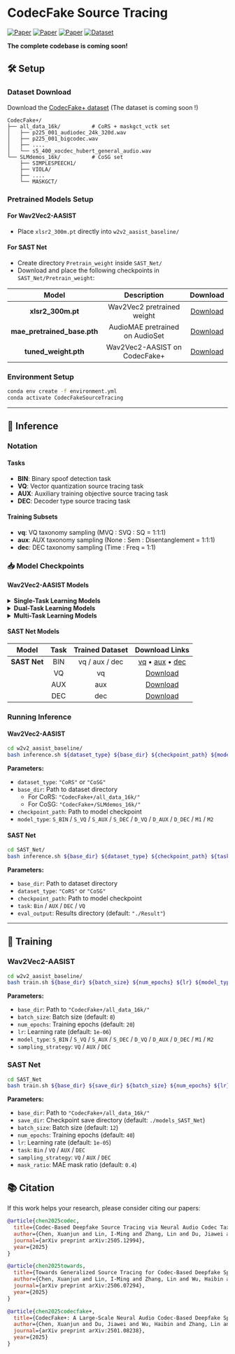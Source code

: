 # CodecFake Source Tracing

[![Paper](https://img.shields.io/badge/arXiv-2505.12994-b31b1b.svg)](https://arxiv.org/abs/2505.12994)
[![Paper](https://img.shields.io/badge/arXiv-2506.07294-b31b1b.svg)](https://arxiv.org/abs/2506.07294)
[![Paper](https://img.shields.io/badge/arXiv-2501.08238-b31b1b.svg)](https://arxiv.org/abs/2501.08238)
[![Dataset](https://img.shields.io/badge/Dataset-CodecFake+-blue.svg)](https://github.com/ResponsibleGenAI/CodecFake-Plus-Dataset)



**The complete codebase is coming soon!**


## 🛠️ Setup

###  Dataset Download

Download the [CodecFake+ dataset](https://github.com/ResponsibleGenAI/CodecFake-Plus-Dataset) (The dataset is coming soon !)

```
CodecFake+/
├── all_data_16k/          # CoRS + maskgct_vctk set
│   ├── p225_001_audiodec_24k_320d.wav
│   ├── p225_001_bigcodec.wav
│   ├── ....
│   └── s5_400_xocdec_hubert_general_audio.wav
└── SLMdemos_16k/          # CoSG set
    ├── SIMPLESPEECH1/     
    ├── VIOLA/
    ├── ....
    └── MASKGCT/
```

###  Pretrained Models Setup

#### For Wav2Vec2-AASIST
- Place `xlsr2_300m.pt` directly into `w2v2_aasist_baseline/`

#### For SAST Net
- Create directory `Pretrain_weight` inside `SAST_Net/`
- Download and place the following checkpoints in `SAST_Net/Pretrain_weight`:

| Model | Description | Download |
|:-----:|:-----------:|:--------:|
| **xlsr2_300m.pt** | Wav2Vec2 pretrained weight | [ Download](https://huggingface.co/CodecFake/CodecFake_Source_Tracing/blob/main/model_checkpoints/Pretrain_weight/xlsr2_300m.pt) |
| **mae_pretrained_base.pth** | AudioMAE pretrained on AudioSet | [ Download](https://huggingface.co/CodecFake/CodecFake_Source_Tracing/blob/main/model_checkpoints/Pretrain_weight/mae_pretrained_base.pth) |
| **tuned_weight.pth** | Wav2Vec2-AASIST on CodecFake+ | [ Download](https://huggingface.co/CodecFake/CodecFake_Source_Tracing/blob/main/model_checkpoints/Pretrain_weight/tuned_weight.pth) |

### Environment Setup

```bash
conda env create -f environment.yml
conda activate CodecFakeSourceTracing
```

---

## 🚀 Inference

###  Notation

#### **Tasks**
- **BIN**: Binary spoof detection task
- **VQ**: Vector quantization source tracing task  
- **AUX**: Auxiliary training objective source tracing task
- **DEC**: Decoder type source tracing task

#### **Training Subsets** 
- **vq**: VQ taxonomy sampling (MVQ : SVQ : SQ = 1:1:1)
- **aux**: AUX taxonomy sampling (None : Sem : Disentanglement = 1:1:1)  
- **dec**: DEC taxonomy sampling (Time : Freq = 1:1)

### 📥 Model Checkpoints

#### **Wav2Vec2-AASIST Models**

<details>
<summary><strong> Single-Task Learning Models</strong></summary>

| Model | Task | Trained Dataset | Download Links |
|:-----:|:----:|:---------------:|:--------------:|
| **S_BIN** | BIN | vq / aux / dec | [vq](https://huggingface.co/CodecFake/CodecFake_Source_Tracing/blob/main/model_checkpoints/Wav2Vec2_baseline/S_BIN_VQ_bal.pth) • [aux](https://huggingface.co/CodecFake/CodecFake_Source_Tracing/blob/main/model_checkpoints/Wav2Vec2_baseline/S_BIN_AUX_bal.pth) • [dec](https://huggingface.co/CodecFake/CodecFake_Source_Tracing/blob/main/model_checkpoints/Wav2Vec2_baseline/S_BIN_DEC_bal.pth) |
| **S_VQ** | VQ | vq | [ Download](https://huggingface.co/CodecFake/CodecFake_Source_Tracing/blob/main/model_checkpoints/Wav2Vec2_baseline/S_VQ.pth) |
| **S_AUX** | AUX | aux | [ Download](https://huggingface.co/CodecFake/CodecFake_Source_Tracing/blob/main/model_checkpoints/Wav2Vec2_baseline/S_AUX.pth) |
| **S_DEC** | DEC | dec | [Download](https://huggingface.co/CodecFake/CodecFake_Source_Tracing/blob/main/model_checkpoints/Wav2Vec2_baseline/S_DEC.pth) |

</details>

<details>
<summary><strong>Dual-Task Learning Models</strong></summary>

| Model | Task | Trained Dataset | Download Links |
|:-----:|:----:|:---------------:|:--------------:|
| **D_VQ** | BIN / VQ | vq | [Download](https://huggingface.co/CodecFake/CodecFake_Source_Tracing/blob/main/model_checkpoints/Wav2Vec2_baseline/D_VQ.pth) |
| **D_AUX** | BIN / AUX | aux | [ Download](https://huggingface.co/CodecFake/CodecFake_Source_Tracing/blob/main/model_checkpoints/Wav2Vec2_baseline/D_AUX.pth) |
| **D_DEC** | BIN / DEC | dec | [ Download](https://huggingface.co/CodecFake/CodecFake_Source_Tracing/blob/main/model_checkpoints/Wav2Vec2_baseline/D_DEC.pth) |

</details>

<details>
<summary><strong> Multi-Task Learning Models</strong></summary>

| Model | Task | Trained Dataset | Download Links |
|:-----:|:----:|:---------------:|:--------------:|
| **M1** | BIN / VQ / AUX / DEC | vq / aux / dec | [vq](https://huggingface.co/CodecFake/CodecFake_Source_Tracing/blob/main/model_checkpoints/Wav2Vec2_baseline/M1_VQ_bal.pth) • [aux](https://huggingface.co/CodecFake/CodecFake_Source_Tracing/blob/main/model_checkpoints/Wav2Vec2_baseline/M1_AUX_bal.pth) • [dec](https://huggingface.co/CodecFake/CodecFake_Source_Tracing/blob/main/model_checkpoints/Wav2Vec2_baseline/M1_DEC_bal.pth) |
| **M2** | VQ / AUX / DEC | vq / aux / dec | [vq](https://huggingface.co/CodecFake/CodecFake_Source_Tracing/blob/main/model_checkpoints/Wav2Vec2_baseline/M2_VQ_bal.pth) • [aux](https://huggingface.co/CodecFake/CodecFake_Source_Tracing/blob/main/model_checkpoints/Wav2Vec2_baseline/M2_AUX_bal.pth) • [dec](https://huggingface.co/CodecFake/CodecFake_Source_Tracing/blob/main/model_checkpoints/Wav2Vec2_baseline/M2_DEC_bal.pth) |

</details>

#### **SAST Net Models**

| Model | Task | Trained Dataset | Download Links |
|:-----:|:----:|:---------------:|:--------------:|
| **SAST Net** | BIN | vq / aux / dec | [vq](https://huggingface.co/CodecFake/CodecFake_Source_Tracing/blob/main/model_checkpoints/SAST_Net/SAST_Net_BIN_VQ_bal.pth) • [aux](https://huggingface.co/CodecFake/CodecFake_Source_Tracing/blob/main/model_checkpoints/SAST_Net/SAST_Net_BIN_AUX_bal.pth) • [dec](https://huggingface.co/CodecFake/CodecFake_Source_Tracing/blob/main/model_checkpoints/SAST_Net/SAST_Net_BIN_DEC_bal.pth) |
| | VQ | vq | [ Download](https://huggingface.co/CodecFake/CodecFake_Source_Tracing/blob/main/model_checkpoints/SAST_Net/SAST_Net_VQ.pth) |
| | AUX | aux | [ Download](https://huggingface.co/CodecFake/CodecFake_Source_Tracing/blob/main/model_checkpoints/SAST_Net/SAST_Net_AUX.pth) |
| | DEC | dec | [ Download](https://huggingface.co/CodecFake/CodecFake_Source_Tracing/blob/main/model_checkpoints/SAST_Net/SAST_Net_DEC.pth) |

###  Running Inference

#### **Wav2Vec2-AASIST**

```bash
cd w2v2_aasist_baseline/
bash inference.sh ${dataset_type} ${base_dir} ${checkpoint_path} ${model_type}
```

**Parameters:**
- `dataset_type`: `"CoRS"` or `"CoSG"`
- `base_dir`: Path to dataset directory
  - For CoRS: `"CodecFake+/all_data_16k/"`
  - For CoSG: `"CodecFake+/SLMdemos_16k/"`
- `checkpoint_path`: Path to model checkpoint
- `model_type`: `S_BIN` / `S_VQ` / `S_AUX` / `S_DEC` / `D_VQ` / `D_AUX` / `D_DEC` / `M1` / `M2`

#### **SAST Net**

```bash
cd SAST_Net/
bash inference.sh ${base_dir} ${dataset_type} ${checkpoint_path} ${task} ${eval_output}
```

**Parameters:**
- `base_dir`: Path to dataset directory
- `dataset_type`: `"CoRS"` or `"CoSG"`
- `checkpoint_path`: Path to model checkpoint
- `task`: `Bin` / `AUX` / `DEC` / `VQ`
- `eval_output`: Results directory (default: `"./Result"`)

---

## 🎯 Training

### **Wav2Vec2-AASIST**

```bash
cd w2v2_aasist_baseline/
bash train.sh ${base_dir} ${batch_size} ${num_epochs} ${lr} ${model_type} ${sampling_strategy}
```

**Parameters:**
- `base_dir`: Path to `"CodecFake+/all_data_16k/"`
- `batch_size`: Batch size (default: `8`)
- `num_epochs`: Training epochs (default: `20`)
- `lr`: Learning rate (default: `1e-06`)
- `model_type`: `S_BIN` / `S_VQ` / `S_AUX` / `S_DEC` / `D_VQ` / `D_AUX` / `D_DEC` / `M1` / `M2`
- `sampling_strategy`: `VQ` / `AUX` / `DEC`

### **SAST Net**

```bash
cd SAST_Net
bash train.sh ${base_dir} ${save_dir} ${batch_size} ${num_epochs} ${lr} ${task} ${sampling_strategy} ${mask_ratio}
```

**Parameters:**
- `base_dir`: Path to `"CodecFake+/all_data_16k/"`
- `save_dir`: Checkpoint save directory (default: `./models_SAST_Net`)
- `batch_size`: Batch size (default: `12`)
- `num_epochs`: Training epochs (default: `40`)
- `lr`: Learning rate (default: `1e-05`)
- `task`: `Bin` / `VQ` / `AUX` / `DEC`
- `sampling_strategy`: `VQ` / `AUX` / `DEC`
- `mask_ratio`: MAE mask ratio (default: `0.4`)



## 📚 Citation

If this work helps your research, please consider citing our papers:

```bibtex
@article{chen2025codec,
  title={Codec-Based Deepfake Source Tracing via Neural Audio Codec Taxonomy},
  author={Chen, Xuanjun and Lin, I-Ming and Zhang, Lin and Du, Jiawei and Wu, Haibin and Lee, Hung-yi and Jang, Jyh-Shing Roger Jang},
  journal={arXiv preprint arXiv:2505.12994},
  year={2025}
}

@article{chen2025towards,
  title={Towards Generalized Source Tracing for Codec-Based Deepfake Speech},
  author={Chen, Xuanjun and Lin, I-Ming and Zhang, Lin and Wu, Haibin and Lee, Hung-yi and Jang, Jyh-Shing Roger Jang},
  journal={arXiv preprint arXiv:2506.07294},
  year={2025}
}

@article{chen2025codecfake+,
  title={CodecFake+: A Large-Scale Neural Audio Codec-Based Deepfake Speech Dataset},
  author={Chen, Xuanjun and Du, Jiawei and Wu, Haibin and Zhang, Lin and Lin, I and Chiu, I and Ren, Wenze and Tseng, Yuan and Tsao, Yu and Jang, Jyh-Shing Roger and others},
  journal={arXiv preprint arXiv:2501.08238},
  year={2025}
}
```
